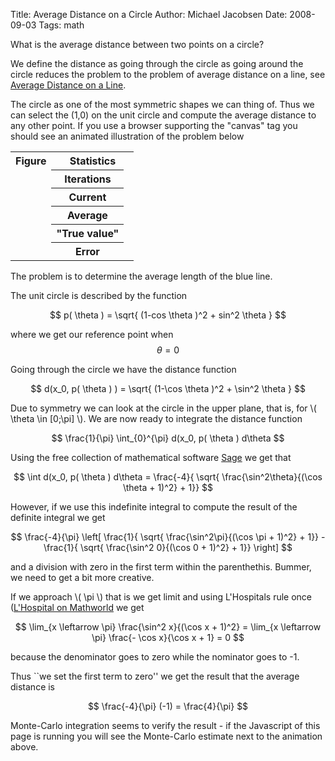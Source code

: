 Title: Average Distance on a Circle
Author: Michael Jacobsen
Date: 2008-09-03
Tags: math

<SCRIPT SRC="/js/raphael.js"></SCRIPT>

What is the average distance between two points on a circle?

We define the distance as going through the circle as going around the
circle reduces the problem to the problem of average distance on a
line, see [Average Distance on a
Line](/average-distance-on-a-line.html).

The circle as one of the most symmetric shapes we can thing of. Thus
we can select the (1,0) on the unit circle and compute the average
distance to any other point. If you use a browser supporting the
"canvas" tag you should see an animated illustration of the problem
below

<div class="center">
<table>
<tr><th style="text-align: center">Figure</th><th style="text-align: center" colspan="2">Statistics</th></tr>
<tr><td rowspan="5">
<div id="canvas"></div>
</td>
<th>Iterations</th><td id="iteration_count"></td></tr>
<tr><th>Current</th>     <td id="current_length" class="numeric"></td></tr>
<tr><th>Average</th>     <td id="average" class="numeric"></td></tr>
<tr><th>"True value"</th><td id="truevalue" class="numeric"></td></tr>
<tr><th>Error</th>       <td id="error" class="numeric"></td></tr>
</table>
</p>
<style>
td.numeric {
  font-family: monospace;
  text-align: right;
}
</style>
<script type="text/javascript">
  var elem = document.getElementById( "canvas" );
  var c = Raphael( elem, 300, 200 );
  var width = 300;
  var height = 200;
  var iterations = 0;
  var sum = 0.0;

      function update_stats( n, sum, c )
      {
         document.getElementById( "iteration_count" ).innerHTML = n;
         document.getElementById( "current_length" ).innerHTML = c.toFixed(8);
         document.getElementById( "average" ).innerHTML = (sum/n).toFixed(8);
         document.getElementById( "truevalue" ).innerHTML = (4.0 / Math.PI).toFixed(8);
         document.getElementById( "error" ).innerHTML = (sum/n - 4.0 / Math.PI).toFixed(8);
      }
  
  function draw()
  {
       var a = Math.random()*Math.PI;
       var cy = 0.9*height;
       var cx = width / 2;
       var r = 0.95*( cx > cy ? cy : cx );
       c.clear();
       c.circle( cx, cy, r );
       c.path({stroke: "#036"}).moveTo(0, cy).lineTo( width, cy );
       c.path({stroke: "#536"}).moveTo( cx, 0).lineTo( cx, height );
       var line = c.path({stroke: "#00f"}).moveTo( cx + r, cy ).lineTo( cx+r*Math.cos( a ), cy-r*Math.sin( a ) );
 
       iterations = iterations + 1; 
       var current_length = Math.sqrt( (1-Math.cos(a))*(1-Math.cos(a)) + Math.sin( a )*Math.sin( a ) );
       sum = sum + current_length;
       update_stats( iterations, sum, current_length );
       setTimeout( "draw()", 1000 );
  }
  
  draw();
</script>
</div>

The problem is to determine the average length of the blue line.

The unit circle is described by the function

$$
  p( \theta ) = \sqrt{ (1-cos \theta )^2 + sin^2 \theta }
$$

where we get our reference point when $$\theta = 0$$

Going through the circle we have the distance function

$$
  d(x_0, p( \theta ) ) = \sqrt{ (1-\cos \theta )^2 + \sin^2 \theta }
$$

Due to symmetry we can look at the circle in the upper plane, that is,
for \\( \theta \in [0;\pi] \\). We are now ready to
integrate the distance function

$$
  \frac{1}{\pi} \int_{0}^{\pi} d(x_0, p( \theta ) d\theta  
$$

Using the free collection of mathematical software
[Sage](http://www.sagemath.org/) we get that


$$
\int d(x_0, p( \theta ) d\theta = 
\frac{-4}{ \sqrt{ \frac{\sin^2\theta}{(\cos \theta + 1)^2} + 1}}
$$

However, if we use this indefinite integral to compute the result of
the definite integral we get

$$
\frac{-4}{\pi} \left[  
  \frac{1}{ \sqrt{ \frac{\sin^2\pi}{(\cos \pi + 1)^2} + 1}} - \frac{1}{ \sqrt{ \frac{\sin^2 0}{(\cos 0 + 1)^2} + 1}}
\right]
$$

and a division with zero in the first term within the
parenthethis. Bummer, we need to get a bit more creative.

If we approach \\( \pi \\) that is we get limit and using L'Hospitals
rule once ([L'Hospital on
Mathworld](http://mathworld.wolfram.com/LHospitalsRule.html) we get

$$
 \lim_{x \leftarrow \pi} \frac{\sin^2 x}{(\cos x + 1)^2} = \lim_{x \leftarrow \pi} \frac{- \cos x}{\cos x + 1} = 0
$$

because the denominator goes to zero while the nominator goes to -1.

Thus ``we set the first term to zero'' we get the result that the
average distance is

$$
  \frac{-4}{\pi} (-1) = \frac{4}{\pi}
$$


Monte-Carlo integration seems to verify the result - if the Javascript
of this page is running you will see the Monte-Carlo estimate next to
the animation above.
